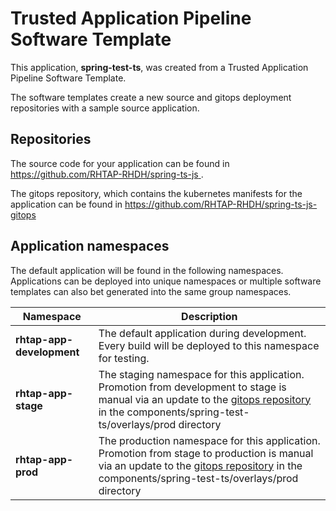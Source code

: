 # Trusted Application Pipeline Software Template

This application, **spring-test-ts**, was created from a Trusted Application Pipeline Software Template.

The software templates create a new source and gitops deployment repositories with a sample source application. 

## Repositories

The source code for your application can be found in [https://github.com/RHTAP-RHDH/spring-ts-js ](https://github.com/RHTAP-RHDH/spring-ts-js ).
 
The gitops repository, which contains the kubernetes manifests for the application can be found in 
[https://github.com/RHTAP-RHDH/spring-ts-js-gitops ](https://github.com/RHTAP-RHDH/spring-ts-js-gitops ) 

## Application namespaces 

The default application will be found in the following namespaces. Applications can be deployed into unique namespaces or multiple software templates can also bet generated into the same group namespaces.  

|  Namespace   |  Description   |  
| -------- | -------- |   
| **rhtap-app-development** | The default application during development. Every build will be deployed to this namespace for testing. | 
| **rhtap-app-stage** | The staging namespace for this application. Promotion from development to stage is manual via an update to the [gitops repository](https://github.com/RHTAP-RHDH/spring-ts-js-gitops ) in the components/spring-test-ts/overlays/prod directory |  
| **rhtap-app-prod** | The production namespace for this application. Promotion from stage to production is manual via an update to the [gitops repository](https://github.com/RHTAP-RHDH/spring-ts-js-gitops ) in the components/spring-test-ts/overlays/prod directory | 